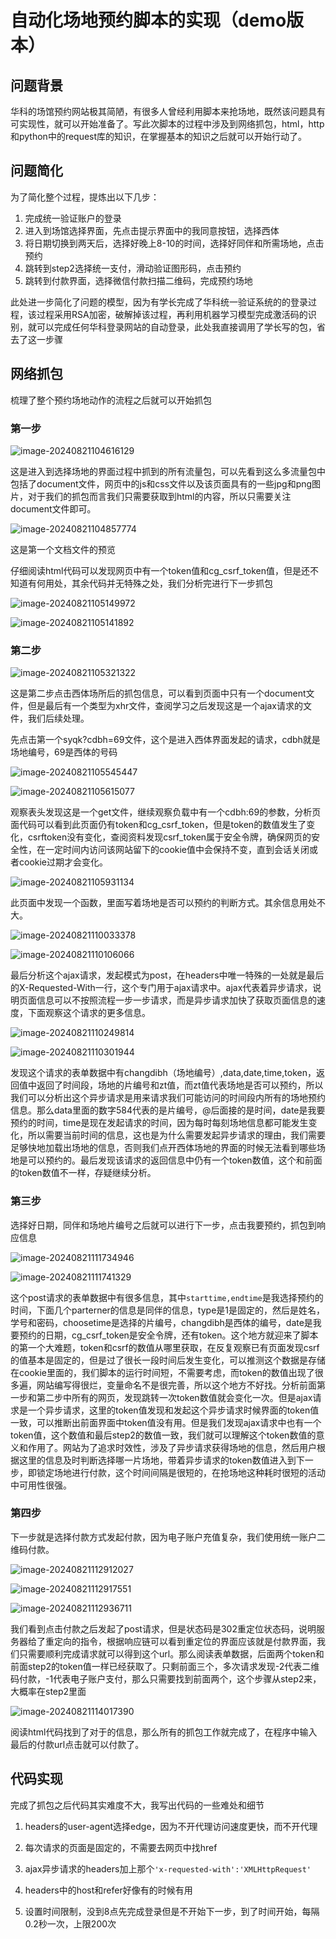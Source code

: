# 自动化场地预约脚本的实现（demo版本）

## 问题背景

华科的场馆预约网站极其简陋，有很多人曾经利用脚本来抢场地，既然该问题具有可实现性，就可以开始准备了。写此次脚本的过程中涉及到网络抓包，html，http和python中的request库的知识，在掌握基本的知识之后就可以开始行动了。

## 问题简化

为了简化整个过程，提炼出以下几步：

1. 完成统一验证账户的登录
2. 进入到场馆选择界面，先点击提示界面中的我同意按钮，选择西体
3. 将日期切换到两天后，选择好晚上8-10的时间，选择好同伴和所需场地，点击预约
4. 跳转到step2选择统一支付，滑动验证图形码，点击预约
5. 跳转到付款界面，选择微信付款扫描二维码，完成预约场地

此处进一步简化了问题的模型，因为有学长完成了华科统一验证系统的的登录过程，该过程采用RSA加密，破解掉该过程，再利用机器学习模型完成激活码的识别，就可以完成任何华科登录网站的自动登录，此处我直接调用了学长写的包，省去了这一步骤

## 网络抓包

梳理了整个预约场地动作的流程之后就可以开始抓包

### 第一步

![image-20240821104616129](C:\Users\zy202\AppData\Roaming\Typora\typora-user-images\image-20240821104616129.png)

这是进入到选择场地的界面过程中抓到的所有流量包，可以先看到这么多流量包中包括了document文件，网页中的js和css文件以及该页面具有的一些jpg和png图片，对于我们的抓包而言我们只需要获取到html的内容，所以只需要关注document文件即可。

![image-20240821104857774](C:\Users\zy202\AppData\Roaming\Typora\typora-user-images\image-20240821104857774.png)

这是第一个文档文件的预览

仔细阅读html代码可以发现网页中有一个token值和cg_csrf_token值，但是还不知道有何用处，其余代码并无特殊之处，我们分析完进行下一步抓包

![image-20240821105149972](C:\Users\zy202\AppData\Roaming\Typora\typora-user-images\image-20240821105149972.png)

![image-20240821105141892](C:\Users\zy202\AppData\Roaming\Typora\typora-user-images\image-20240821105141892.png)

### 第二步

![image-20240821105321322](C:\Users\zy202\AppData\Roaming\Typora\typora-user-images\image-20240821105321322.png)

这是第二步点击西体场所后的抓包信息，可以看到页面中只有一个document文件，但是最后有一个类型为xhr文件，查阅学习之后发现这是一个ajax请求的文件，我们后续处理。

先点击第一个syqk?cdbh=69文件，这个是进入西体界面发起的请求，cdbh就是场地编号，69是西体的号码

![image-20240821105545447](C:\Users\zy202\AppData\Roaming\Typora\typora-user-images\image-20240821105545447.png)

![image-20240821105615077](C:\Users\zy202\AppData\Roaming\Typora\typora-user-images\image-20240821105615077.png)

观察表头发现这是一个get文件，继续观察负载中有一个cdbh:69的参数，分析页面代码可以看到此页面仍有token和cg_csrf_token，但是token的数值发生了变化，csrftoken没有变化，查阅资料发现csrf_token属于安全令牌，确保网页的安全性，在一定时间内访问该网站留下的cookie值中会保持不变，直到会话关闭或者cookie过期才会变化。

![image-20240821105931134](C:\Users\zy202\AppData\Roaming\Typora\typora-user-images\image-20240821105931134.png)

此页面中发现一个函数，里面写着场地是否可以预约的判断方式。其余信息用处不大。

![image-20240821110033378](C:\Users\zy202\AppData\Roaming\Typora\typora-user-images\image-20240821110033378.png)

![image-20240821110106066](C:\Users\zy202\AppData\Roaming\Typora\typora-user-images\image-20240821110106066.png)



最后分析这个ajax请求，发起模式为post，在headers中唯一特殊的一处就是最后的X-Requested-With一行，这个专门用于ajax请求中。ajax代表着异步请求，说明页面信息可以不按照流程一步一步请求，而是异步请求加快了获取页面信息的速度，下面观察这个请求的更多信息。

![image-20240821110249814](C:\Users\zy202\AppData\Roaming\Typora\typora-user-images\image-20240821110249814.png)

![image-20240821110301944](C:\Users\zy202\AppData\Roaming\Typora\typora-user-images\image-20240821110301944.png)

发现这个请求的表单数据中有changdibh（场地编号）,data,date,time,token，返回值中返回了时间段，场地的片编号和zt值，而zt值代表场地是否可以预约，所以我们可以分析出这个异步请求是用来请求我们可能访问的时间段内所有的场地预约信息。那么data里面的数字584代表的是片编号，@后面接的是时间，date是我要预约的时间，time是现在发起请求的时间，因为每时每刻场地信息都可能发生变化，所以需要当前时间的信息，这也是为什么需要发起异步请求的理由，我们需要足够快地加载出场地的信息，否则我们点开西体场地的界面的时候无法看到哪些场地是可以预约的。最后发现该请求的返回信息中仍有一个token数值，这个和前面的token数值不一样，存疑继续分析。

### 第三步

选择好日期，同伴和场地片编号之后就可以进行下一步，点击我要预约，抓包到响应信息

![image-20240821111734946](C:\Users\zy202\AppData\Roaming\Typora\typora-user-images\image-20240821111734946.png)

![image-20240821111741329](C:\Users\zy202\AppData\Roaming\Typora\typora-user-images\image-20240821111741329.png)

这个post请求的表单数据中有很多信息，其中`starttime,endtime`是我选择预约的时间，下面几个parterner的信息是同伴的信息，type是1是固定的，然后是姓名，学号和密码，choosetime是选择的片编号，changdibh是西体的编号，date是我要预约的日期，cg_csrf_token是安全令牌，还有token。这个地方就迎来了脚本的第一个大难题，token和csrf的数值从哪里获取，在反复观察已有页面发现csrf的值基本是固定的，但是过了很长一段时间后发生变化，可以推测这个数据是存储在cookie里面的，我们脚本的运行时间短，不需要考虑，而token的数值出现了很多遍，网站编写得很烂，变量命名不是很完善，所以这个地方不好找。分析前面第一步和第二步中所有的网页，发现跳转一次token数值就会变化一次。但是ajax请求是一个异步请求，这里的token值发现和发起这个异步请求时候界面的token值一致，可以推断出前面界面中token值没有用。但是我们发现ajax请求中也有一个token值，这个数值和最后step2的数值一致，我们就可以理解这个token数值的意义和作用了。网站为了追求时效性，涉及了异步请求获得场地的信息，然后用户根据这里的信息及时判断选择哪一片场地，带着异步请求的token数值进入到下一步，即锁定场地进行付款，这个时间间隔是很短的，在抢场地这种耗时很短的活动中可用性很强。



### 第四步

下一步就是选择付款方式发起付款，因为电子账户充值复杂，我们使用统一账户二维码付款。

![image-20240821112912027](C:\Users\zy202\AppData\Roaming\Typora\typora-user-images\image-20240821112912027.png)

![image-20240821112917551](C:\Users\zy202\AppData\Roaming\Typora\typora-user-images\image-20240821112917551.png)

![image-20240821112936711](C:\Users\zy202\AppData\Roaming\Typora\typora-user-images\image-20240821112936711.png)

我们看到点击付款之后发起了post请求，但是状态码是302重定位状态码，说明服务器给了重定向的指令，根据响应链可以看到重定位的界面应该就是付款界面，我们只需要顺利完成请求就可以得到这个url。那么阅读表单数据，后面两个token和前面step2的token值一样已经获取了。只剩前面三个，多次请求发现-2代表二维码付款，-1代表电子账户支付，那么只需要找到前面两个，这个步骤从step2来，大概率在step2里面

![image-20240821114017390](C:\Users\zy202\AppData\Roaming\Typora\typora-user-images\image-20240821114017390.png)

阅读html代码找到了对于的信息，那么所有的抓包工作就完成了，在程序中输入最后的付款url点击就可以付款了。

## 代码实现

完成了抓包之后代码其实难度不大，我写出代码的一些难处和细节

1. headers的user-agent选择edge，因为不开代理访问速度更快，而不开代理

2. 每次请求的页面是固定的，不需要去网页中找href

3. ajax异步请求的headers加上那个`'x-requested-with':'XMLHttpRequest'`

4. headers中的host和refer好像有的时候有用

5. 设置时间限制，没到8点先完成登录但是不开始下一步，到了时间开始，每隔0.2秒一次，上限200次

   